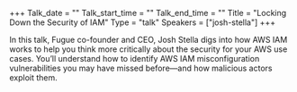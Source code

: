 +++
Talk_date = ""
Talk_start_time = ""
Talk_end_time = ""
Title = "Locking Down the Security of IAM"
Type = "talk"
Speakers = ["josh-stella"]
+++

In this talk, Fugue co-founder and CEO, Josh Stella digs into how AWS IAM works to help you think more critically about the security for your AWS use cases. You’ll understand how to identify AWS IAM misconfiguration vulnerabilities you may have missed before—and how malicious actors exploit them.